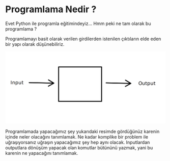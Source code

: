 # Programlama Nedir ?

Evet Python ile programla eğitimindeyiz... Hmm peki ne tam olarak bu programlama ?



Programlamayı basit olarak verilen girdilerden istenilen çıktıların elde eden bir yapı olarak düşünebiliriz.

![](https://raw.githubusercontent.com/Kodluyoruz/taskforce/main/python-basics/programlama-nedir/figures/input_ouput.png)


Programlamada yapacağımız şey yukarıdaki resimde gördüğünüz karenin içinde neler olacağını tanımlamak. Ne kadar komplike bir problem ile uğraşıyorsanız uğraşın yapacağımız şey hep aynı olacak. Inputlardan outputlara dönüşüm yapacak olan komutlar bütününü yazmak, yani bu karenin ne yapacağını tanımlamak.

 
